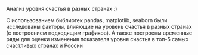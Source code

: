 Анализ уровня счастья в разных странах :)

С использованием библиотек pandas, matplotlib, seaborn были исследованы факторы, влияющие на уровень счастья в разных странах (с построением подходящим графиков). А также построены временные ряды для оценки изменения показателя уровня счастья в топ-5 самых счастливых странах и России
